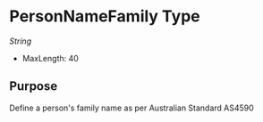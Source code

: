 # PersonNameFamily Type

*String*

- MaxLength: 40

## Purpose

Define a person's family name as per Australian Standard AS4590